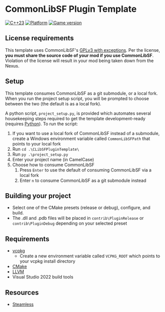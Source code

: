 # CommonLibSF Plugin Template

[![C++23](https://img.shields.io/static/v1?label=standard&message=c%2B%2B23&color=blue&logo=c%2B%2B&&logoColor=red&style=flat)](https://en.cppreference.com/w/cpp/compiler_support)
[![Platform](https://img.shields.io/static/v1?label=platform&message=windows&color=dimgray&style=flat&logo=windows)]()
[![Game version](https://img.shields.io/badge/game%20version-1.12.30-orange)]()

## License requirements

This template uses CommonLibSF's [GPLv3 with exceptions](https://github.com/Starfield-Reverse-Engineering/CommonLibSF?tab=readme-ov-file#license). Per the license, **you must share the source code of your mod if you use CommonLibSF**. Violation of the license will result in your mod being taken down from the Nexus.

## Setup

This template consumes CommonLibSF as a git submodule, or a local fork. When you run the project setup script, you will be prompted to choose between the two (the default is as a local fork).

A python script, `project_setup.py`, is provided which automates several housekeeping steps required to get the template development-ready (requires [Python](https://www.python.org/download)). To run the script:

1. If you want to use a local fork of CommonLibSF instead of a submodule, create a Windows environment variable called `CommonLibSFPath` that points to your local fork
2. Run `cd .\CLibSFPluginTemplate\`
3. Run `py .\project_setup.py`
4. Enter your project name (in CamelCase)
5. Choose how to consume CommonLibSF
   1. Press `Enter` to use the default of consuming CommonLibSF via a local fork
   2. Enter `n` to consume CommonLibSF as a git submodule instead

## Building your project

- Select one of the CMake presets (release or debug), configure, and build.
- The .dll and .pdb files will be placed in `contrib\PluginRelease` or `contrib\PluginDebug` depending on your selected preset

## Requirements

- [vcpkg](https://github.com/microsoft/vcpkg)
  - Create a new environment variable called `VCPKG_ROOT` which points to your vcpkg install directory
- [CMake](https://cmake.org/)
- [LLVM](https://github.com/llvm/llvm-project/releases)
- Visual Studio 2022 build tools

## Resources

- [Steamless](https://github.com/atom0s/Steamless/releases)
